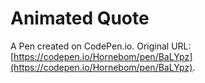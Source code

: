 # Animated Quote

A Pen created on CodePen.io. Original URL: [https://codepen.io/Hornebom/pen/BaLYpz](https://codepen.io/Hornebom/pen/BaLYpz).

